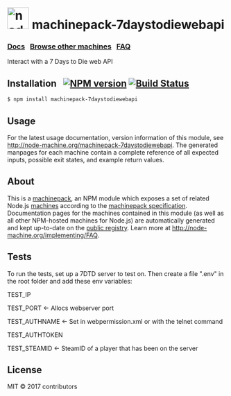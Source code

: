 <h1>
  <a href="http://node-machine.org" title="Node-Machine public registry"><img alt="node-machine logo" title="Node-Machine Project" src="http://node-machine.org/images/machine-anthropomorph-for-white-bg.png" width="50" /></a>
  machinepack-7daystodiewebapi
</h1>

### [Docs](http://node-machine.org/machinepack-7daystodiewebapi) &nbsp; [Browse other machines](http://node-machine.org/machinepacks) &nbsp;  [FAQ](http://node-machine.org/implementing/FAQ)

Interact with a 7 Days to Die web API


## Installation &nbsp; [![NPM version](https://badge.fury.io/js/machinepack-7daystodiewebapi.svg)](http://badge.fury.io/js/machinepack-7daystodiewebapi) [![Build Status](https://travis-ci.org/.png?branch=master)](https://travis-ci.org/)

```sh
$ npm install machinepack-7daystodiewebapi
```

## Usage

For the latest usage documentation, version information of this module, see <a href="http://node-machine.org/machinepack-7daystodiewebapi" title="Interact with a 7 Days to Die web API (for node.js)">http://node-machine.org/machinepack-7daystodiewebapi</a>.  The generated manpages for each machine contain a complete reference of all expected inputs, possible exit states, and example return values.

## About  

This is a [machinepack](http://node-machine.org/machinepacks), an NPM module which exposes a set of related Node.js [machines](http://node-machine.org/spec/machine) according to the [machinepack specification](http://node-machine.org/spec/machinepack).
Documentation pages for the machines contained in this module (as well as all other NPM-hosted machines for Node.js) are automatically generated and kept up-to-date on the <a href="http://node-machine.org" title="Public machine registry for Node.js">public registry</a>.
Learn more at <a href="http://node-machine.org/implementing/FAQ" title="Machine Project FAQ (for implementors)">http://node-machine.org/implementing/FAQ</a>.

## Tests

To run the tests, set up a 7DTD server to test on. Then create a file ".env" in the root folder and add these env variables:

TEST_IP

TEST_PORT <- Allocs webserver port

TEST_AUTHNAME <- Set in webpermission.xml or with the telnet command

TEST_AUTHTOKEN

TEST_STEAMID <- SteamID of a player that has been on the server


## License

MIT &copy; 2017 contributors
